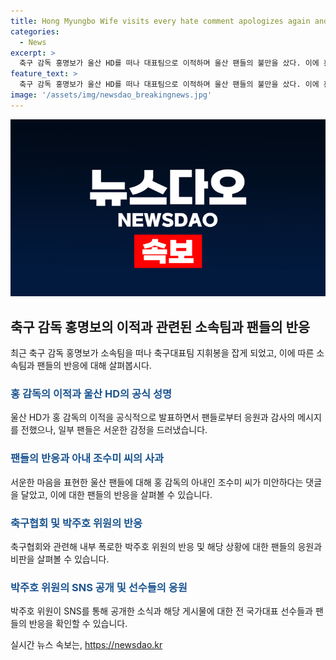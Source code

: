 ```yaml
---
title: Hong Myungbo Wife visits every hate comment apologizes again and again
categories:
  - News
excerpt: >
  축구 감독 홍명보가 울산 HD를 떠나 대표팀으로 이적하며 울산 팬들의 불만을 샀다. 이에 홍 감독의 아내가 SNS를 통해 팬들에게 사죄의 뜻을 밝히는 댓글을 올렸고, 팬들 사이에는 반응이 엇갈리고 있다. 한편, 축구협회의 박주호 위원도 연락 끊김을 밝혀냈지만 해외에서 즐거운 모습을 보이며 관심을 끌고 있다. (150자)
feature_text: >
  축구 감독 홍명보가 울산 HD를 떠나 대표팀으로 이적하며 울산 팬들의 불만을 샀다. 이에 홍 감독의 아내가 SNS를 통해 팬들에게 사죄의 뜻을 밝히는 댓글을 올렸고, 팬들 사이에는 반응이 엇갈리고 있다. 한편, 축구협회의 박주호 위원도 연락 끊김을 밝혀냈지만 해외에서 즐거운 모습을 보이며 관심을 끌고 있다. (150자)
image: '/assets/img/newsdao_breakingnews.jpg'
---
```


<p><img src="/assets/img/newsdao_breakingnews.jpg" alt="ranknews 속보" /></p>

<h2 data-ke-size="size26">축구 감독 홍명보의 이적과 관련된 소속팀과 팬들의 반응</h2>

<p data-ke-size="size16">최근 축구 감독 홍명보가 소속팀을 떠나 축구대표팀 지휘봉을 잡게 되었고, 이에 따른 소속팀과 팬들의 반응에 대해 살펴봅시다.</p>

<h3><b><span style="color: #1a5490;">홍 감독의 이적과 울산 HD의 공식 성명</span></b></h3>

<p data-ke-size="size16">울산 HD가 홍 감독의 이적을 공식적으로 발표하면서 팬들로부터 응원과 감사의 메시지를 전했으나, 일부 팬들은 서운한 감정을 드러냈습니다.</p>

<h3><b><span style="color: #1a5490;">팬들의 반응과 아내 조수미 씨의 사과</span></b></h3>

<p data-ke-size="size16">서운한 마음을 표현한 울산 팬들에 대해 홍 감독의 아내인 조수미 씨가 미안하다는 댓글을 달았고, 이에 대한 팬들의 반응을 살펴볼 수 있습니다.</p>

<h3><b><span style="color: #1a5490;">축구협회 및 박주호 위원의 반응</span></b></h3>

<p data-ke-size="size16">축구협회와 관련해 내부 폭로한 박주호 위원의 반응 및 해당 상황에 대한 팬들의 응원과 비판을 살펴볼 수 있습니다.</p>

<h3><b><span style="color: #1a5490;">박주호 위원의 SNS 공개 및 선수들의 응원</span></b></h3>

<p data-ke-size="size16">박주호 위원이 SNS를 통해 공개한 소식과 해당 게시물에 대한 전 국가대표 선수들과 팬들의 반응을 확인할 수 있습니다.</p>
실시간 뉴스 속보는, <a href="https://newsdao.kr" rel="dofollow">https://newsdao.kr</a>


